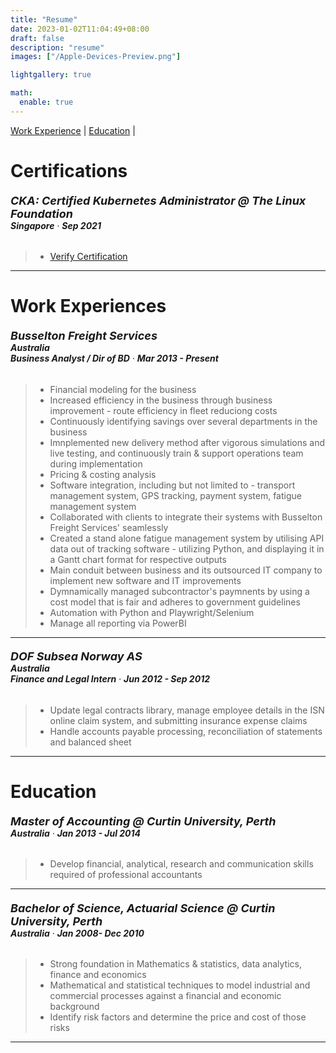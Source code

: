 ```yaml
---
title: "Resume"
date: 2023-01-02T11:04:49+08:00
draft: false
description: "resume"
images: ["/Apple-Devices-Preview.png"]

lightgallery: true

math:
  enable: true
---
```


[Work Experience](#work-experience) | [Education](#education) |

<!-- [Awards](#awards) -->

# Certifications

###### <font size="4.5"> **CKA: Certified Kubernetes Administrator @ The Linux Foundation** </font> <div style="text-align: left"> **Singapore** · **Sep 2021** </div>

> - [Verify Certification](https://www.credly.com/badges/0d7f4c1e-8c59-4aec-8a43-e4400e0d2079?source=linked_in_profile)

---

# Work Experiences

###### <font size="4.5"> **Busselton Freight Services** </font> <div style="text-align: left">**Australia** <br> **Business Analyst / Dir of BD** · **Mar 2013 - Present**</div>

> - Financial modeling for the business
> - Increased efficiency in the business through business improvement - route efficiency in fleet reduciong costs
> - Continuously identifying savings over several departments in the business
> - Imnplemented new delivery method after vigorous simulations and live testing, and continuously train & support operations team during implementation
> - Pricing & costing analysis
> - Software integration, including but not limited to - transport management system, GPS tracking, payment system, fatigue management system
> - Collaborated with clients to integrate their systems with Busselton Freight Services' seamlessly
> - Created a stand alone fatigue management system by utilising API data out of tracking software - utilizing Python, and displaying it in a Gantt chart format for respective outputs
> - Main conduit between business and its outsourced IT company to implement new software and IT improvements
> - Dymnamically managed subcontractor's paymnents by using a cost model that is fair and adheres to government guidelines
> - Automation with Python and Playwright/Selenium
> - Manage all reporting via PowerBI

---

###### <font size="4.5"> **DOF Subsea Norway AS** </font> <div style="text-align: left">**Australia** <br> **Finance and Legal Intern** · **Jun 2012 - Sep 2012** </div>

> - Update legal contracts library, manage employee details in the ISN online claim system, and submitting insurance expense claims
> - Handle accounts payable processing, reconciliation of statements and balanced sheet

---

# Education

###### <font size="4.5"> **Master of Accounting @ Curtin University, Perth**</font> <div style="text-align: left"> **Australia** · **Jan 2013 - Jul 2014** </div>

> - Develop financial, analytical, research and communication skills required of professional accountants

---

###### <font size="4.5"> **Bachelor of Science, Actuarial Science @ Curtin University, Perth**</font> <div style="text-align: left"> **Australia** · **Jan 2008- Dec 2010** </div>

> - Strong foundation in Mathematics & statistics, data analytics, finance and economics
> - Mathematical and statistical techniques to model industrial and commercial processes against a financial and economic background
> - Identify risk factors and determine the price and cost of those risks

---

<!-- # Awards

###### <font size="4.5"> **Ho See Beng Scholarship @ Singapore Management University**</font> <div style="text-align: left"> **Singapore** · **Jan 2017 - Dec 2017** </div>

> - Receipient, Bond Free Scholarship (SMU-ADMINISTERED)

---

###### <font size="4.5"> **National Service @ Criminal Investigation Department**</font> <div style="text-align: left"> **Singapore** · **May 2013 - March 2015** </div>

> - Received Grade A (Top 10% of Cohort): Presented with a written and signed testimonial by the Deputy Director of Criminal Investigation Department in Singapore
>
> - CID Director Awards: Awarded by the Director of the Criminal Investigation Department to select officers for consistently excellent performance over the course of the year.
>
> - Comissioner of Police Commendation: Awarded by the Commissioner of Police in recognition of exemplary work and dedicated service. -->
